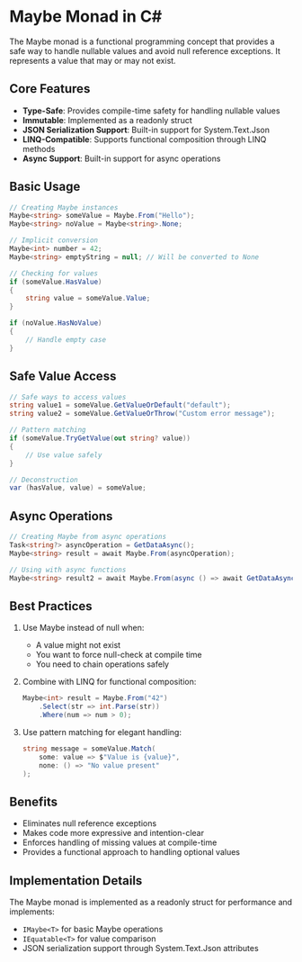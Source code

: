 # Maybe Monad in C#

The Maybe monad is a functional programming concept that provides a safe way to handle nullable values and avoid null reference exceptions. It represents a value that may or may not exist.

## Core Features

- **Type-Safe**: Provides compile-time safety for handling nullable values
- **Immutable**: Implemented as a readonly struct
- **JSON Serialization Support**: Built-in support for System.Text.Json
- **LINQ-Compatible**: Supports functional composition through LINQ methods
- **Async Support**: Built-in support for async operations

## Basic Usage

```csharp
// Creating Maybe instances
Maybe<string> someValue = Maybe.From("Hello");
Maybe<string> noValue = Maybe<string>.None;

// Implicit conversion
Maybe<int> number = 42;
Maybe<string> emptyString = null; // Will be converted to None

// Checking for values
if (someValue.HasValue)
{
    string value = someValue.Value;
}

if (noValue.HasNoValue)
{
    // Handle empty case
}
```

## Safe Value Access

```csharp
// Safe ways to access values
string value1 = someValue.GetValueOrDefault("default");
string value2 = someValue.GetValueOrThrow("Custom error message");

// Pattern matching
if (someValue.TryGetValue(out string? value))
{
    // Use value safely
}

// Deconstruction
var (hasValue, value) = someValue;
```

## Async Operations

```csharp
// Creating Maybe from async operations
Task<string?> asyncOperation = GetDataAsync();
Maybe<string> result = await Maybe.From(asyncOperation);

// Using with async functions
Maybe<string> result2 = await Maybe.From(async () => await GetDataAsync());
```

## Best Practices

1. Use Maybe instead of null when:

   - A value might not exist
   - You want to force null-check at compile time
   - You need to chain operations safely

2. Combine with LINQ for functional composition:

   ```csharp
   Maybe<int> result = Maybe.From("42")
       .Select(str => int.Parse(str))
       .Where(num => num > 0);
   ```

3. Use pattern matching for elegant handling:
   ```csharp
   string message = someValue.Match(
       some: value => $"Value is {value}",
       none: () => "No value present"
   );
   ```

## Benefits

- Eliminates null reference exceptions
- Makes code more expressive and intention-clear
- Enforces handling of missing values at compile-time
- Provides a functional approach to handling optional values

## Implementation Details

The Maybe monad is implemented as a readonly struct for performance and implements:

- `IMaybe<T>` for basic Maybe operations
- `IEquatable<T>` for value comparison
- JSON serialization support through System.Text.Json attributes
